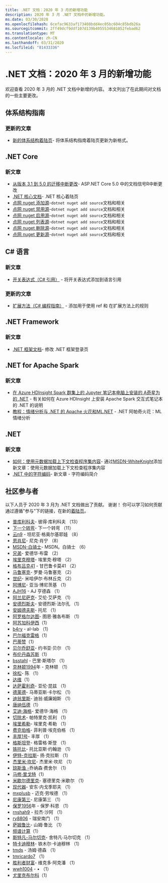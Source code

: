 ```yaml
---
title: .NET 文档：2020 年 3 月的新增功能
description: 2020 年 3 月 .NET 文档中的新增功能。
ms.date: 03/30/2020
ms.openlocfilehash: 6cefac9633af173408bdd4ec05bc604c85bdb26a
ms.sourcegitcommit: 2ff49dcf9ddf107d139b4055534681052febad62
ms.translationtype: MT
ms.contentlocale: zh-CN
ms.lasthandoff: 03/31/2020
ms.locfileid: "81433336"
---
```

# <a name="net-docs-whats-new-for-march-2020"></a>.NET 文档：2020 年 3 月的新增功能

欢迎查看 2020 年 3 月的 .NET 文档中新增的内容。 本文列出了在此期间对文档的一些主要更改。

## <a name="architecture-guides"></a>体系结构指南

### <a name="updated-articles"></a>更新的文章

- [新的体系结构着陆页](../architecture/index.yml)- 将体系结构指南着陆页更新为新格式。

## <a name="net-core"></a>.NET Core

### <a name="new-articles"></a>新文章

- [从版本 3.1 到 5.0 的迁移中断更改](../core/compatibility/3.1-5.0.md)- ASP.NET Core 5.0 中的文档信号R中断更改
- [.NET 核心文档](../core/index.yml)- .NET 核心着陆页
- [点网 nuget 添加源](../core/tools/dotnet-nuget-add-source.md)-`dotnet nuget add source`文档和相关
- [点网 nuget 禁用源](../core/tools/dotnet-nuget-disable-source.md)-`dotnet nuget add source`文档和相关
- [点网 nuget 启用源](../core/tools/dotnet-nuget-enable-source.md)-`dotnet nuget add source`文档和相关
- [点网 nuget 列表源](../core/tools/dotnet-nuget-list-source.md)-`dotnet nuget add source`文档和相关
- [点网 nuget 删除源](../core/tools/dotnet-nuget-remove-source.md)-`dotnet nuget add source`文档和相关
- [点网 nuget 更新源](../core/tools/dotnet-nuget-update-source.md)-`dotnet nuget add source`文档和相关

## <a name="c-language"></a>C# 语言

### <a name="new-articles"></a>新文章

- [开关表达式（C# 引用）](../csharp/language-reference/operators/switch-expression.md) - 将开关表达式添加到语言引用

### <a name="updated-articles"></a>更新的文章

- [扩展方法（C# 编程指南）](../csharp/programming-guide/classes-and-structs/extension-methods.md) - 添加用于使用 ref 和 在扩展方法上的规则

## <a name="net-framework"></a>.NET Framework

### <a name="new-articles"></a>新文章

- [.NET 框架文档](../framework/index.yml)- 修改 .NET 框架登录页

## <a name="net-for-apache-spark"></a>.NET for Apache Spark

### <a name="new-articles"></a>新文章

- [在 Azure HDInsight Spark 群集上的 Jupyter 笔记本电脑上安装的 A奇星为的 .NET](../spark/how-to-guides/hdinsight-notebook-installation.md) - 有关如何在 Azure HDInsight 上安装 Apache Spark 交互式笔记本的 .NET 的说明
- [教程：情绪分析与 .NET 的 Apache 火花和ML.NET](../spark/tutorials/ml-sentment-analysis.md) - .NET 阿帕奇火花：ML 情绪分析

## <a name="net"></a>.NET

### <a name="new-articles"></a>新文章

- [如何：使用元数据加载上下文检查程序集内容](../standard/assembly/inspect-contents-using-metadataloadcontext.md)- 通过[MSDN-WhiteKnight](https://github.com/MSDN-WhiteKnight)添加新文章：使用元数据加载上下文检查程序集内容
- [.NET 中的字符编码](../standard/base-types/character-encoding-introduction.md)- 新文章 - 字符编码简介

## <a name="community-contributors"></a>社区参与者

以下人员于 2020 年 3 月为 .NET 文档做出了贡献。 谢谢！ 你可以学习如何贡献通过遵循"参与"下的链接，在新的[着陆页](index.yml)。

- [普库利科夫](https://github.com/pkulikov)- 彼得·库利科夫 （13）
- [下一个转弯](https://github.com/NextTurn)- 下一个转弯 （11）
- [云n9](https://github.com/cloudn9) - 坦尼亚·格奥尔基耶娃 （8）
- [恩肖尼](https://github.com/nschonni)- 尼克·肖宁 （8）
- [MSDN-白骑士](https://github.com/MSDN-WhiteKnight)- MSDN。白骑士 （6）
- [兄弟](https://github.com/breyed)- 爱德华·布雷 （2）
- [埃里克穆塔](https://github.com/ericmutta)- 埃里克·穆塔 （2）
- [格布吕克41](https://github.com/Gnbrkm41) - 甘巴鲁卡莫41 （2）
- [马鲁塞克](https://github.com/Marusyk)- 罗曼·马鲁塞克 （2）
- [世纪](https://github.com/Thecentury)- 米哈伊尔·布林丘克 （2）
- [阿博尼](https://github.com/abonie)- 亚当·博尼茨基 （1）
- [AJH16](https://github.com/AJH16) - AJ 亨德森 （1）
- [阿兰尼萨克](https://github.com/alanisaac)- 艾伦·艾萨克 （1）
- [安德烈斯夫](https://github.com/andresff)- 安德烈斯·法尔孔 （1）
- [安姆德夫斯](https://github.com/antmdvs)- 托尼 （1）
- [阿罗格尔达图](https://github.com/AroglDarthu)- 图恩·雅各布斯 （1）
- [阿苏加科伊西](https://github.com/Asugakoisi)（1）
- [b4ry](https://github.com/b4ry) - aI-Iab （1）
- [巴尔福克雷格](https://github.com/balfourcraig)（1）
- [巴蒂赞](https://github.com/Bartizan)（1）
- [贝尔乔舒亚](https://github.com/belljoshua)- 约书亚·贝尔 （1）
- [布伦丹森苏斯](https://github.com/brendansensus)（1）
- [bsstahl](https://github.com/bsstahl) - 巴里·斯塔尔 （1）
- [克林顿1994](https://github.com/clinton1994)年 - 克林顿 （1）
- [徐松](https://github.com/CXuesong)- 陈 （1）
- [达维](https://github.com/Da-vy)（1）
- [达萨霍利奇](https://github.com/DAXaholic)- 亚伦·昆兹 （1）
- [德莱德](https://github.com/devlead)- 马蒂亚斯·卡尔松 （1）
- [迪翁里斯](https://github.com/dionrhys)- 迪翁·威廉姆斯 （1）
- [唐纳伍德](https://github.com/DonaldRWood)（1）
- [艾迪·海格](https://github.com/EddyHaigh)- 爱德华·海格 （1）
- [切除术](https://github.com/Entomy)- 帕特里克·凯利 （1）
- [埃里希勒](https://github.com/erichiller)- 埃里克·希勒 （1）
- [费克伯格](https://github.com/fekberg)- 菲利普·埃克伯格 （1）
- [丰厚1号](https://github.com/fenghou1st)- 丰厚 （1）
- [格斯坦登](https://github.com/grstearns)- 格雷格·斯登 （1）
- [铁托比](https://github.com/irontoby)- 托比亚斯·约翰逊 （1）
- [伊特-克拉斯](https://github.com/ite-klass)- 扬·克拉斯 （1）
- [杰里米·坎尼](https://github.com/JeremyCaney)- 杰里米·坎尼 （1）
- [琼斯渔 -](https://github.com/jonzfisher)乔纳森·费舍尔 （1）
- [马修·里戈特](https://github.com/MatthewRiggott)（1）
- [米歇尔德里克](https://github.com/michelcedric)- 塞德里克·米歇尔 （1）
- [现代器](https://github.com/modemaizer)- 安东·内戈季耶夫 （1）
- [mxplusb](https://github.com/mxplusb) - 迈克·劳埃德 （1）
- [尼康第三](https://github.com/nikonthethird)- 尼康第三 （1）
- [保罗1956](https://github.com/paul1956)年 - 保罗·科恩 （1）
- [rnshah9](https://github.com/rnshah9) - 拉杰·沙阿 （1）
- [ry8806](https://github.com/ry8806) - 瑞安南门 （1）
- [萨姆鲁比](https://github.com/samrueby)- 山姆·鲁比 （1）
- [频谱计算](https://github.com/spectrumcomputing)（1）
- [斯特凡-马尔切克](https://github.com/stefan-malcek)- 舍特凡·马尔切克 （1）
- [特卡迪穆林](https://github.com/tkhadimullin)- 铁木尔·卡迪穆林 （1）
- [tmds](https://github.com/tmds) - 汤姆·德森 （1）
- [tmricardo7](https://github.com/tmricardo7) （1）
- [胜利者财富](https://github.com/victorwealth)- 维克多·阿克潘 （1）
- [wwh1004](https://github.com/wwh1004) - • （1）
- [尤里克布尔科](https://github.com/yurikburko)（1）
